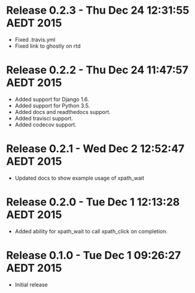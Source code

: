 # Release 0.2.3 - Thu Dec 24 12:31:55 AEDT 2015

- Fixed .travis.yml
- Fixed link to ghostly on rtd

# Release 0.2.2 - Thu Dec 24 11:47:57 AEDT 2015

- Added support for Django 1.6.
- Added support for Python 3.5.
- Added docs and readthedocs support.
- Added travisci support.
- Added codecov support.

# Release 0.2.1 - Wed Dec  2 12:52:47 AEDT 2015

- Updated docs to show example usage of xpath_wait

# Release 0.2.0 - Tue Dec  1 12:13:28 AEDT 2015

- Added ability for xpath_wait to call xpath_click on completion.

# Release 0.1.0 - Tue Dec  1 09:26:27 AEDT 2015

- Initial release

